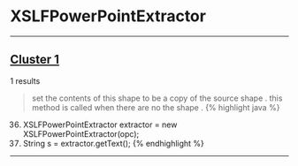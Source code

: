 # XSLFPowerPointExtractor

***

## [Cluster 1](./1)
1 results
> set the contents of this shape to be a copy of the source shape . this method is called when there are no the shape . 
{% highlight java %}
36. XSLFPowerPointExtractor extractor = new XSLFPowerPointExtractor(opc);
37. String s = extractor.getText();
{% endhighlight %}

***

